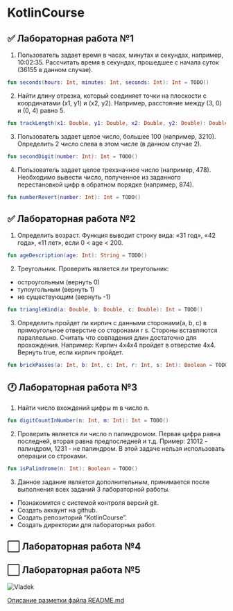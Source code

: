# KotlinCourse

## ✅ Лабораторная работа №1

1. Пользователь задает время в часах, минутах и секундах, например, 10:02:35. Рассчитать время в секундах, прошедшее с начала суток (36155 в данном случае).
```kt
fun seconds(hours: Int, minutes: Int, seconds: Int): Int = TODO()
```

2. Найти длину отрезка, который соединяет точки на плоскости с координатами (x1, y1) и (x2, y2). Например, расстояние между (3, 0) и (0, 4) равно 5.
```kt
fun trackLength(x1: Double, y1: Double, x2: Double, y2: Double): Double = TODO()
```

3. Пользователь задает целое число, большее 100 (например, 3210). Определить 2 число слева в этом числе (в данном случае 2).
```kt
fun secondDigit(number: Int): Int = TODO()
```

4. Пользователь задает целое трехзначное число (например, 478). Необходимо вывести число, полученное из заданного перестановкой цифр в обратном порядке (например, 874).
```kt
fun numberRevert(number: Int): Int = TODO()
```

## ✅ Лабораторная работа №2
1. Определить возраст. Функция выводит строку вида: «31 год», «42 года», «11 лет», если 0 < age < 200.
```kt
fun ageDescription(age: Int): String = TODO()
```

2. Треугольник. Проверить является ли треугольник:
+ остроугольным (вернуть 0)
+ тупоугольным (вернуть 1)
+ не существующим (вернуть -1)
```kt
fun triangleKind(a: Double, b: Double, c: Double): Int = TODO()
```

3. Определить пройдет ли кирпич с данными сторонами(a, b, c) в прямоугольное отверстие со сторонами r s. Стороны вставляются параллельно. Считать что совпадения длин достаточно для прохождения. Например:
Кирпич 4х4х4 пройдет в отверстие 4х4. Вернуть true, если кирпич пройдет.
```kt
fun brickPasses(a: Int, b: Int, c: Int, r: Int, s: Int): Boolean = TODO()
```

## 🕐 Лабораторная работа №3

1. Найти число вхождений цифры m в число n.
```kt
fun digitCountInNumber(n: Int, m: Int): Int = TODO()
```

2. Проверить является ли число n палиндромом. Первая цифра равна последней, вторая равна предпоследней и т.д. 
Пример:
21012 - палиндром, 1231 - не палиндром.
В этой задаче нельзя использовать операции со строками.
```kt
fun isPalindrome(n: Int): Boolean = TODO()
```

3. Данное задание является дополнительным, принимается после выполнения всех заданий 3 лабораторной работы.
+ Познакомится с системой контроля версий git.
+ Создать аккаунт на github.
+ Создать репозиторий “KotlinCourse”.
+ Создать директории для лабораторных работ.

## ⬜ Лабораторная работа №4



## ⬜ Лабораторная работа №5

![Vladek](https://avatars.githubusercontent.com/u/82528804?s=400&u=dfe7d69d3d7f16f1449af0237250abdea1f8be7d&v=4)

[Описание разметки файла README.md](https://github.com/GnuriaN/format-README#%D0%9F%D0%BE%D0%B4%D1%81%D0%B2%D0%B5%D1%82%D0%BA%D0%B0-%D0%BA%D0%BE%D0%B4%D0%B0)





